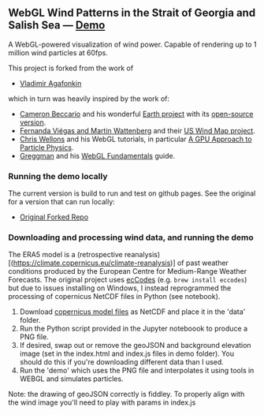 ## WebGL Wind Patterns in the Strait of Georgia and Salish Sea — [Demo](https://goldford.github.io/webgl-wind/demo)

A WebGL-powered visualization of wind power.
Capable of rendering up to 1 million wind particles at 60fps.

This project is forked from the work of 
- [Vladimir Agafonkin](https://blog.mapbox.com/how-i-built-a-wind-map-with-webgl-b63022b5537f)

which in turn was heavily inspired by the work of:

- [Cameron Beccario](https://twitter.com/cambecc)
and his wonderful [Earth project](https://earth.nullschool.net/)
with its [open-source version](https://github.com/cambecc/earth).
- [Fernanda Viégas and Martin Wattenberg](http://hint.fm/) and their
[US Wind Map project](http://hint.fm/projects/wind/).
- [Chris Wellons](http://nullprogram.com) and his WebGL tutorials,
in particular [A GPU Approach to Particle Physics](http://nullprogram.com/blog/2014/06/29/).
- [Greggman](http://games.greggman.com/game/) and his [WebGL Fundamentals](http://webglfundamentals.org/) guide.

### Running the demo locally

The current version is build to run and test on github pages. See the original for a version that can run locally: 

- [Original Forked Repo](https://github.com/mapbox/webgl-wind/)

### Downloading and processing wind data, and running the demo

The ERA5 model is a (retrospective reanalysis)[(https://climate.copernicus.eu/climate-reanalysis)] of past weather conditions produced by the European Centre for Medium-Range Weather Forecasts. The original project uses [ecCodes](https://confluence.ecmwf.int//display/ECC/ecCodes+Home) (e.g. `brew install eccodes`) but due to issues installing on Windows, I instead reprogrammed the processing of copernicus NetCDF files in Python (see notebook). 

1. Download [copernicus model files](https://www.ecmwf.int/en/forecasts/datasets/browse-reanalysis-datasets) as NetCDF and place it in the 'data' folder.
2. Run the Python script provided in the Jupyter noteboook to produce a PNG file. 
3. If desired, swap out or remove the geoJSON and background elevation image (set in the index.html and index.js files in demo folder). You should do this if you're downloading different data than I used. 
3. Run the 'demo' which uses the PNG file and interpolates it using tools in WEBGL and simulates particles. 

Note: the drawing of geoJSON correctly is fiddley. To properly align with the wind image you'll need to play with params in index.js


